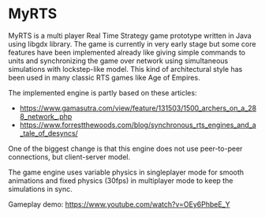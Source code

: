 # MyRTS

MyRTS is a multi player Real Time Strategy game prototype written in Java using libgdx library. The game is currently in very early stage but some core features have been implemented already like giving simple commands to units and synchronizing the game over network using simultaneous simulations with lockstep-like model. This kind of architectural style has been used in many classic RTS games like Age of Empires.

The implemented engine is partly based on these articles:
- https://www.gamasutra.com/view/feature/131503/1500_archers_on_a_288_network_.php
- https://www.forrestthewoods.com/blog/synchronous_rts_engines_and_a_tale_of_desyncs/

One of the biggest change is that this engine does not use peer-to-peer connections, but client-server model.

The game engine uses variable physics in singleplayer mode for smooth animations and fixed physics (30fps) in multiplayer mode to keep the simulations in sync.

Gameplay demo: https://www.youtube.com/watch?v=OEy6PhbeE_Y
